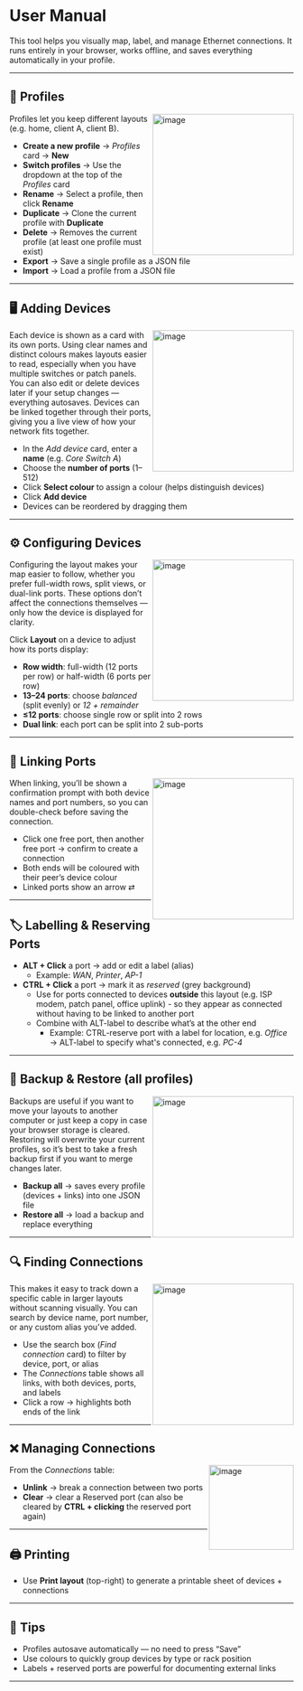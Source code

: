 # User Manual

This tool helps you visually map, label, and manage Ethernet connections. It runs entirely in your browser, works offline, and saves everything automatically in your profile.  

---

## 📂 Profiles

<img align="right" width="250" alt="image" src="https://github.com/user-attachments/assets/ef2269ef-8c23-462b-8ee2-91ea4771d4b5" />
  
Profiles let you keep different layouts (e.g. home, client A, client B).

- **Create a new profile** → *Profiles* card → **New**  
- **Switch profiles** → Use the dropdown at the top of the *Profiles* card  
- **Rename** → Select a profile, then click **Rename**  
- **Duplicate** → Clone the current profile with **Duplicate**  
- **Delete** → Removes the current profile (at least one profile must exist)  
- **Export** → Save a single profile as a JSON file  
- **Import** → Load a profile from a JSON file

---

## 🖥️ Adding Devices

<img align="right" width="250" alt="image" src="https://github.com/user-attachments/assets/258a22fe-af58-40fc-b814-96d53bfff7c3" />

Each device is shown as a card with its own ports. Using clear names and distinct colours makes layouts easier to read, especially when you have multiple switches or patch panels. You can also edit or delete devices later if your setup changes — everything autosaves. Devices can be linked together through their ports, giving you a live view of how your network fits together.  

- In the *Add device* card, enter a **name** (e.g. *Core Switch A*)  
- Choose the **number of ports** (1–512)  
- Click **Select colour** to assign a colour (helps distinguish devices)  
- Click **Add device**  
- Devices can be reordered by dragging them  

---

## ⚙️ Configuring Devices

<img align="right" width="250" alt="image" src="https://github.com/user-attachments/assets/af86ca1e-664e-4270-94d4-cccc04ef0ddb" />

Configuring the layout makes your map easier to follow, whether you prefer full-width rows, split views, or dual-link ports. These options don’t affect the connections themselves — only how the device is displayed for clarity.  

Click **Layout** on a device to adjust how its ports display:
- **Row width**: full-width (12 ports per row) or half-width (6 ports per row)  
- **13–24 ports**: choose *balanced* (split evenly) or *12 + remainder*  
- **≤12 ports**: choose single row or split into 2 rows  
- **Dual link**: each port can be split into 2 sub-ports  

---

## 🔗 Linking Ports

<img align="right" width="250" alt="image" src="https://github.com/user-attachments/assets/f9948f18-f1ac-48b1-a742-d2c3c002c8fe" />

When linking, you’ll be shown a confirmation prompt with both device names and port numbers, so you can double-check before saving the connection.  

- Click one free port, then another free port → confirm to create a connection  
- Both ends will be coloured with their peer’s device colour  
- Linked ports show an arrow ⇄  

---

## 🏷️ Labelling & Reserving Ports
- **ALT + Click** a port → add or edit a label (alias)  
  - Example: *WAN*, *Printer*, *AP-1*  
- **CTRL + Click** a port → mark it as *reserved* (grey background)  
  - Use for ports connected to devices **outside** this layout (e.g. ISP modem, patch panel, office uplink) - so they appear as connected without having to be linked to another port
  - Combine with ALT-label to describe what’s at the other end  
    - Example: CTRL-reserve port with a label for location, e.g. *Office*  → ALT-label to specify what's connected, e.g. *PC-4*  

---

## 💾 Backup & Restore (all profiles)

<img align="right" width="250" alt="image" src="https://github.com/user-attachments/assets/da133980-4be6-4c4d-b9b6-413cede3510d" />

Backups are useful if you want to move your layouts to another computer or just keep a copy in case your browser storage is cleared. Restoring will overwrite your current profiles, so it’s best to take a fresh backup first if you want to merge changes later. 

- **Backup all** → saves every profile (devices + links) into one JSON file  
- **Restore all** → load a backup and replace everything

---

## 🔍 Finding Connections

<img align="right" width="250" alt="image" src="https://github.com/user-attachments/assets/f0cf1111-f080-49f0-b396-331f0c8940b7" />

This makes it easy to track down a specific cable in larger layouts without scanning visually. You can search by device name, port number, or any custom alias you’ve added.  

- Use the search box (*Find connection* card) to filter by device, port, or alias  
- The *Connections* table shows all links, with both devices, ports, and labels  
- Click a row → highlights both ends of the link  

---

## ❌ Managing Connections

<img align="right" width="150" alt="image" src="https://github.com/user-attachments/assets/8bc8bb52-7854-4274-ae89-5829c1501a01" />

From the *Connections* table:
- **Unlink** → break a connection between two ports  
- **Clear** → clear a Reserved port (can also be cleared by **CTRL + clicking** the reserved port again)

---

## 🖨️ Printing
- Use **Print layout** (top-right) to generate a printable sheet of devices + connections  

---

## 📝 Tips
- Profiles autosave automatically — no need to press “Save”  
- Use colours to quickly group devices by type or rack position  
- Labels + reserved ports are powerful for documenting external links  

---
